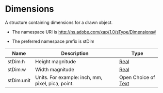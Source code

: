 # Dimensions

A structure containing dimensions for a drawn object.

- The namespace URI is http://ns.adobe.com/xap/1.0/sType/Dimensions#

- The preferred namespace prefix is stDim

|Name|Description|Type|
|----|-----------|----|
|stDim:h|Height magnitude  |[Real](./CoreProperties.md#real)|
|stDim:w|Width magnitude  |[Real](./CoreProperties.md#real)|
|stDim:unit|Units. For example: inch, mm, pixel, pica, point.  |Open Choice of [Text](./CoreProperties.md#text)|

